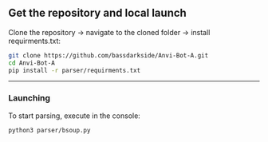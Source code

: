 ## Get the repository and local launch
Clone the repository -> navigate to the cloned folder -> install requirments.txt:
```sh
git clone https://github.com/bassdarkside/Anvi-Bot-A.git
cd Anvi-Bot-A
pip install -r parser/requirments.txt
```
---
### Launching   
To start parsing, execute in the console:
```sh
python3 parser/bsoup.py
```